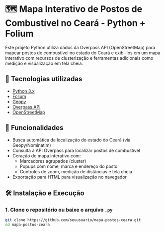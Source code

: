 # 🗺️ Mapa Interativo de Postos de Combustível no Ceará - Python + Folium

Este projeto Python utiliza dados da Overpass API (OpenStreetMap) para mapear postos de combustível no estado do Ceará e exibi-los em um mapa interativo com recursos de clusterização e ferramentas adicionais como medição e visualização em tela cheia.

## 🚀 Tecnologias utilizadas

- [Python 3.x](https://www.python.org/)
- [Folium](https://python-visualization.github.io/folium/)
- [Geopy](https://geopy.readthedocs.io/)
- [Overpass API](https://overpass-api.de/)
- [OpenStreetMap](https://www.openstreetmap.org/)

## 📌 Funcionalidades

- Busca automática da localização do estado do Ceará (via Geopy/Nominatim)
- Consulta à API Overpass para localizar postos de combustível
- Geração de mapa interativo com:
  - Marcadores agrupados (cluster)
  - Popups com nome, marca e endereço do posto
  - Controles de zoom, medição de distâncias e tela cheia
- Exportação para HTML para visualização no navegador

## 🛠️ Instalação e Execução

### 1. Clone o repositório ou baixe o arquivo `.py`

```bash
git clone https://github.com/seuusuario/mapa-postos-ceara.git
cd mapa-postos-ceara